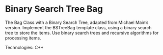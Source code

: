 <h1>Binary Search Tree Bag</h1>

<p>The Bag Class with a Binary Search Tree, adapted from Michael Main’s version. Implement the BSTreeBag template class, using a binary search tree to store the items. Use binary search trees and recursive algorithms for processing items.</p>

<p>Technologies: C++</p>